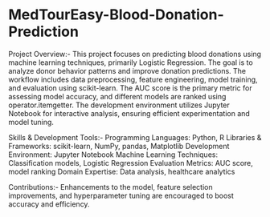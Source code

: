 # MedTourEasy-Blood-Donation-Prediction
Project Overview:-
This project focuses on predicting blood donations using machine learning techniques, primarily Logistic Regression. The goal is to analyze donor behavior patterns and improve donation predictions. The workflow includes data preprocessing, feature engineering, model training, and evaluation using scikit-learn. The AUC score is the primary metric for assessing model accuracy, and different models are ranked using operator.itemgetter. The development environment utilizes Jupyter Notebook for interactive analysis, ensuring efficient experimentation and model tuning.

Skills & Development Tools:-
Programming Languages: Python, R
Libraries & Frameworks: scikit-learn, NumPy, pandas, Matplotlib
Development Environment: Jupyter Notebook
Machine Learning Techniques: Classification models, Logistic Regression
Evaluation Metrics: AUC score, model ranking
Domain Expertise: Data analysis, healthcare analytics


Contributions:-
Enhancements to the model, feature selection improvements, and hyperparameter tuning are encouraged to boost accuracy and efficiency.






